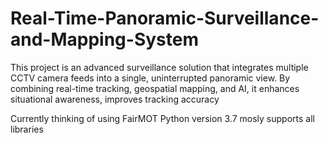 # Real-Time-Panoramic-Surveillance-and-Mapping-System
 This project is an advanced surveillance solution that integrates multiple CCTV camera feeds into a  single, uninterrupted panoramic view. By combining real-time tracking, geospatial mapping, and AI, it  enhances situational awareness, improves tracking accuracy


Currently thinking of using FairMOT
Python version 3.7 mosly supports all libraries
